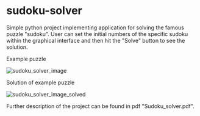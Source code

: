 # sudoku-solver

Simple python project implementing application for solving the famous puzzle "sudoku". User can set the initial numbers of the specific sudoku within the graphical interface and then hit the "Solve" button to see the solution.

Example puzzle

![sudoku_solver_image](https://github.com/Zayxon/sudoku-solver/assets/73251134/38eb3d18-b702-4298-b09b-762d97141486)

Solution of example puzzle

![sudoku_solver_image_solved](https://github.com/Zayxon/sudoku-solver/assets/73251134/c2448335-d69d-4d26-8845-5392d31da577)

Further description of the project can be found in pdf "Sudoku_solver.pdf".
